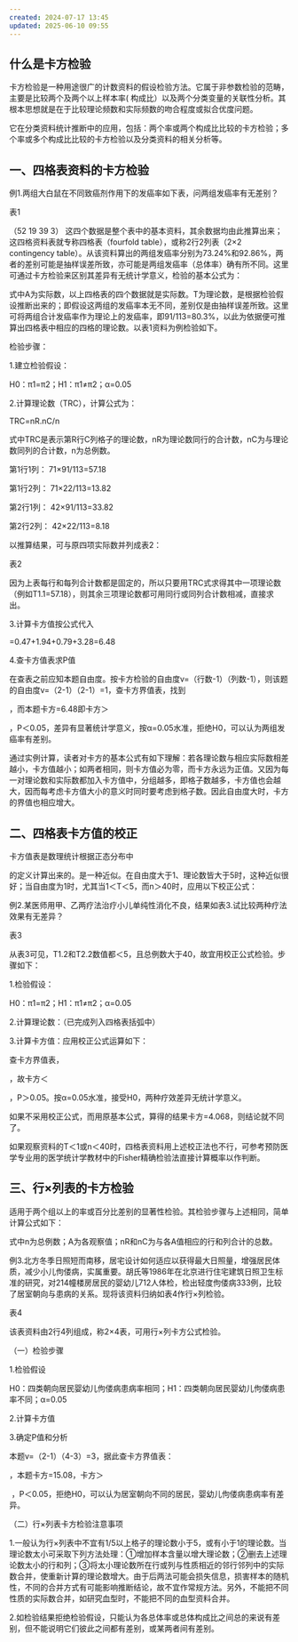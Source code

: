 ```yaml
---
created: 2024-07-17 13:45
updated: 2025-06-10 09:55
---
```

## **什么是卡方检验**

卡方检验是一种用途很广的计数资料的假设检验方法。它属于非参数检验的范畴，主要是比较两个及两个以上样本率( 构成比）以及两个分类变量的关联性分析。其根本思想就是在于比较理论频数和实际频数的吻合程度或拟合优度问题。

它在分类资料统计推断中的应用，包括：两个率或两个构成比比较的卡方检验；多个率或多个构成比比较的卡方检验以及分类资料的相关分析等。

## **一、四格表资料的卡方检验**

例1.两组大白鼠在不同致癌剂作用下的发癌率如下表，问两组发癌率有无差别？

表1

  

（52 19 39 3） 这四个数据是整个表中的基本资料，其余数据均由此推算出来；这四格资料表就专称四格表（fourfold table），或称2行2列表（2×2 contingency table）。从该资料算出的两组发癌率分别为73.24%和92.86%，两者的差别可能是抽样误差所致，亦可能是两组发癌率（总体率）确有所不同。这里可通过卡方检验来区别其差异有无统计学意义，检验的基本公式为：

  

式中A为实际数，以上四格表的四个数据就是实际数。T为理论数，是根据检验假设推断出来的；即假设这两组的发癌率本无不同，差别仅是由抽样误差所致。这里可将两组合计发癌率作为理论上的发癌率，即91/113=80.3%，以此为依据便可推算出四格表中相应的四格的理论数。以表1资料为例检验如下。

检验步骤：

1.建立检验假设：

H0：π1=π2；H1：π1≠π2；α=0.05

2.计算理论数（TRC），计算公式为：

TRC=nR.nC/n

式中TRC是表示第R行C列格子的理论数，nR为理论数同行的合计数，nC为与理论数同列的合计数，n为总例数。

第1行1列： 71×91/113=57.18

第1行2列： 71×22/113=13.82

第2行1列： 42×91/113=33.82

第2行2列： 42×22/113=8.18

以推算结果，可与原四项实际数并列成表2：

表2

  

因为上表每行和每列合计数都是固定的，所以只要用TRC式求得其中一项理论数（例如T1.1=57.18），则其余三项理论数都可用同行或同列合计数相减，直接求出。

3.计算卡方值按公式代入

  

=0.47+1.94+0.79+3.28=6.48

4.查卡方值表求P值

在查表之前应知本题自由度。按卡方检验的自由度v=（行数-1）（列数-1），则该题的自由度v=（2-1）（2-1）=1，查卡方界值表，找到

  

，而本题卡方=6.48即卡方＞

  

，P＜0.05，差异有显著统计学意义，按α=0.05水准，拒绝H0，可以认为两组发癌率有差别。

通过实例计算，读者对卡方的基本公式有如下理解：若各理论数与相应实际数相差越小，卡方值越小；如两者相同，则卡方值必为零，而卡方永远为正值。又因为每一对理论数和实际数都加入卡方值中，分组越多，即格子数越多，卡方值也会越大，因而每考虑卡方值大小的意义时同时要考虑到格子数。因此自由度大时，卡方的界值也相应增大。

## **二、四格表卡方值的校正**

卡方值表是数理统计根据正态分布中

  

的定义计算出来的。是一种近似。在自由度大于1、理论数皆大于5时，这种近似很好；当自由度为1时，尤其当1＜T＜5，而n＞40时，应用以下校正公式：

  

例2.某医师用甲、乙两疗法治疗小儿单纯性消化不良，结果如表3.试比较两种疗法效果有无差异？

表3

  

从表3可见，T1.2和T2.2数值都＜5，且总例数大于40，故宜用校正公式检验。步骤如下：

1.检验假设：

H0：π1=π2；H1：π1≠π2；α=0.05

2.计算理论数：（已完成列入四格表括弧中）

3.计算卡方值：应用校正公式运算如下：

  

查卡方界值表，

  

，故卡方＜

  

，P＞0.05。按α=0.05水准，接受H0，两种疗效差异无统计学意义。 

如果不采用校正公式，而用原基本公式，算得的结果卡方=4.068，则结论就不同了。

如果观察资料的T＜1或n＜40时，四格表资料用上述校正法也不行，可参考预防医学专业用的医学统计学教材中的Fisher精确检验法直接计算概率以作判断。

## **三、行×列表的卡方检验**

适用于两个组以上的率或百分比差别的显著性检验。其检验步骤与上述相同，简单计算公式如下： 

  

式中n为总例数；A为各观察值；nR和nC为与各A值相应的行和列合计的总数。

例3.北方冬季日照短而南移，居宅设计如何适应以获得最大日照量，增强居民体质，减少小儿佝偻病，实属重要。胡氏等1986年在北京进行住宅建筑日照卫生标准的研究，对214幢楼房居民的婴幼儿712人体检，检出轻度佝偻病333例，比较了居室朝向与患病的关系。现将该资料归纳如表4作行×列检验。

表4

  

该表资料由2行4列组成，称2×4表，可用行×列卡方公式检验。

（一）检验步骤

1.检验假设

H0：四类朝向居民婴幼儿佝偻病患病率相同；H1：四类朝向居民婴幼儿佝偻病患率不同；α=0.05

2.计算卡方值

  

3.确定P值和分析

本题v=（2-1）（4-3）=3，据此查卡方界值表：

  

，本题卡方=15.08，卡方＞

  

 ，P＜0.05，拒绝H0，可以认为居室朝向不同的居民，婴幼儿佝偻病患病率有差异。

（二）行×列表卡方检验注意事项

1.一般认为行×列表中不宜有1/5以上格子的理论数小于5，或有小于1的理论数。当理论数太小可采取下列方法处理：①增加样本含量以增大理论数；②删去上述理论数太小的行和列；③将太小理论数所在行或列与性质相近的邻行邻列中的实际数合并，使重新计算的理论数增大。由于后两法可能会损失信息，损害样本的随机性，不同的合并方式有可能影响推断结论，故不宜作常规方法。另外，不能把不同性质的实际数合并，如研究血型时，不能把不同的血型资料合并。

2.如检验结果拒绝检验假设，只能认为各总体率或总体构成比之间总的来说有差别，但不能说明它们彼此之间都有差别，或某两者间有差别。